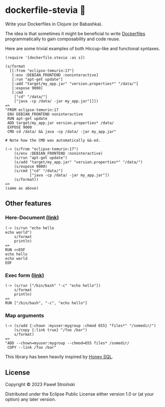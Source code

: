 # dockerfile-stevia 🍃

Write your Dockerfiles in Clojure (or Babashka).

The idea is that sometimes it might be beneficial to
write [Dockerfiles](https://docs.docker.com/engine/reference/builder/) programmatically to gain composability and code
reuse.

Here are some trivial examples of both Hiccup-like and functional syntaxes.

    (require '[dockerfile.stevia :as s])

    (s/format
      [[:from "eclipse-temurin:17"]
       [:env :DEBIAN_FRONTEND :noninteractive]
       [:run "apt-get update"]
       [:add "target/my_app.jar" "version.properties*" "/data/"]
       [:expose 9000]
       [:cmd
        ["cd" "/data/"]
        ["java -cp /data/ -jar my_app.jar"]]])
    =>
    "FROM eclipse-temurin:17
     ENV DEBIAN_FRONTEND noninteractive
     RUN apt-get update
     ADD target/my_app.jar version.properties* /data/
     EXPOSE 9000
     CMD cd /data/ && java -cp /data/ -jar my_app.jar"
    
    # Note how the CMD was automatically &&-ed. 
    
    (-> (s/from "eclipse-temurin:17")
        (s/env :DEBIAN_FRONTEND :noninteractive)
        (s/run "apt-get update")
        (s/add "target/my_app.jar" "version.properties*" "/data/")
        (s/expose 9000)
        (s/cmd ["cd" "/data/"]
               ["java -cp /data/ -jar my_app.jar"])
        (s/format))
    =>
    (same as above)

## Other features

### Here-Document [(link)](https://docs.docker.com/engine/reference/builder/#here-documents)

    (-> (s/run "echo hello
    echo world")
        s/format
        println)
    =>
    RUN <<EOF
    echo hello
    echo world
    EOF

### Exec form [(link)](https://docs.docker.com/engine/reference/builder/#exec-form-entrypoint-example)

    (-> (s/run ["/bin/bash" "-c" "echo hello"])
        s/format
        println)
    =>
    RUN ["/bin/bash", "-c", "echo hello"]

### Map arguments

    (-> (s/add {:chown :myuser:mygroup :chmod 655} "files*" "/somedir/")
        (s/copy {:link true} "/foo /bar")
        s/format)
    =>
    "ADD --chown=myuser:mygroup --chmod=655 files* /somedir/
     COPY --link /foo /bar"

This library has been heavily inspired by [Honey SQL](https://github.com/seancorfield/honeysql).

## License

Copyright © 2023 Paweł Stroiński

Distributed under the Eclipse Public License either version 1.0 or (at
your option) any later version.
